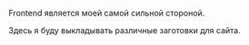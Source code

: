 Frontend является моей самой сильной стороной. 

Здесь я буду выкладывать различные заготовки для сайта.
